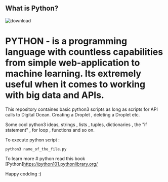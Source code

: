 ## What is Python?

![download](https://user-images.githubusercontent.com/85028974/197693892-e32ff031-7cc0-4737-a065-e051e49b707d.png)

 # PYTHON -  is a programming language with countless capabilities from simple web-application to machine learning. Its extremely useful when it comes to working with big data and APIs. 

This repository containes basic python3 scripts as long as scripts for API calls to Digital Ocean.
Creating a Droplet , deleting a Droplet etc.

Some cool python3 ideas, strings , lists , tuples, dictionaries , the "if statement" , for loop , functions and so on.

To execute python script :
```
python3 name_of_the_file.py
```
To learn more # python read this book [Python]https://python101.pythonlibrary.org/

Happy codding :)
